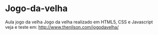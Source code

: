 # Jogo-da-velha
Aula jogo da velha
Jogo da velha realizado em HTML5, CSS e Javascript
veja e teste em:
http://www.thenilson.com/jogodavelha/

